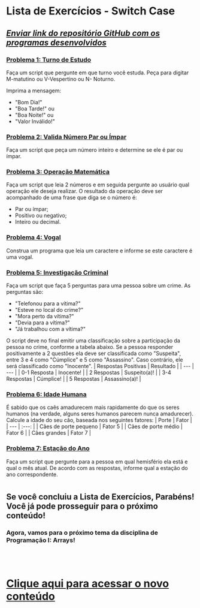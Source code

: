 # Lista de Exercícios - Switch Case
## *<u>Enviar link do repositório GitHub com os programas desenvolvidos</u>*

### <u>**[Problema 1: Turno de Estudo](01_turnoEstudo.html)**</u>
Faça um script que pergunte em que turno você estuda.
Peça para digitar M-matutino ou V-Vespertino ou N- Noturno.

Imprima a mensagem:
- "Bom Dia!"
- "Boa Tarde!" ou
- "Boa Noite!" ou
- "Valor Inválido!"

### <u>**[Problema 2: Valida Número Par ou Ímpar](02_validaParImpar.html)**</u>
Faça um script que peça um número inteiro e determine se ele é par ou ímpar.

### <u>**[Problema 3: Operação Matemática](03_operacaoMatematica.html)**</u>
Faça um script que leia 2 números e em seguida pergunte ao usuário qual operação ele deseja realizar. O resultado da operação deve ser acompanhado de uma frase que diga se o número é:

- Par ou ímpar;
- Positivo ou negativo;
- Inteiro ou decimal.

### <u>**[Problema 4: Vogal](04_vogal.html)**</u>
Construa um programa que leia um caractere e informe se este caractere é uma vogal.

### <u>**[Problema 5: Investigação Criminal](05_investigacaoCriminal.html)**</u>
Faça um script que faça 5 perguntas para uma pessoa sobre um crime. As perguntas são:
- "Telefonou para a vítima?"
- "Esteve no local do crime?"
- "Mora perto da vítima?"
- "Devia para a vítima?"
- "Já trabalhou com a vítima?"

O script deve no final emitir uma classificação sobre a participação da pessoa no crime, conforme a tabela abaixo. Se a pessoa responder positivamente a 2 questões ela deve ser classificada como "Suspeita", entre 3 e 4 como "Cúmplice" e 5 como "Assassino". Caso contrário, ele será classificado como "Inocente".
| Respostas Positivas | Resultado |
| --- | --- |
| 0-1 Resposta | Inocente! |
| 2 Respostas | Suspeito(a)! |
| 3-4 Respostas | Cúmplice! |
| 5 Respostas | Assassino(a)! |

### <u>**[Problema 6: Idade Humana](06_idadeHumana.html)**</u>
É sabido que os caẽs amadurecem mais rapidamente do que os seres humanos (na verdade, alguns seres humanos parecem nunca amadurecer).
Calcule a idade do seu cão, baseada nos seguintes fatores:
| Porte | Fator |
| --- | :---: |
| Cães de porte pequeno | Fator 5 |
| Cães de porte médio | Fator 6 |
| Cães grandes | Fator 7 |

### <u>**[Problema 7: Estação do Ano](07_estacaoAno.html)**</u>
Faça um script que pergunte para a pessoa em qual hemisfério ela está e qual o mês atual.
De acordo com as respostas, informe qual a estação do ano correspondente.

#

## **Se você concluiu a Lista de Exercícios, Parabéns! Você já pode prosseguir para o próximo conteúdo!**

### Agora, vamos para o próximo tema da disciplina de Programação I: Arrays!

<br>
<br>

# [**Clique aqui para acessar o novo conteúdo**](https://github.com/2023-PROG-IFC/04_arrays)